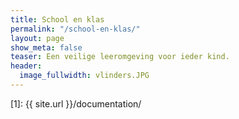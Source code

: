 ```yaml
---
title: School en klas
permalink: "/school-en-klas/"
layout: page
show_meta: false
teaser: Een veilige leeromgeving voor ieder kind.
header:
  image_fullwidth: vlinders.JPG
---
```



 [1]: {{ site.url }}/documentation/

